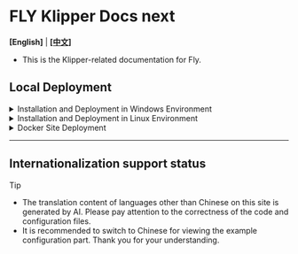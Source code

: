 # FLY Klipper Docs next

**[English]** | **[[中文]](README_zh-CN.md)**

- This is the Klipper-related documentation for Fly.

## Local Deployment

<details>

<summary>Installation and Deployment in Windows Environment</summary>

1. Git Environment Installation

   - Download and install [[Git]](https://git-scm.com/downloads/win)

2. Nodejs Environment Installation

   - Download and installation guide [[Node.js]](https://nodejs.org/zh-cn/download/prebuilt-installer)
   - Refer to [[runoob nodejs install]](https://www.runoob.com/nodejs/nodejs-install-setup.html)
   - After installation, open PowerShell with administrative privileges and execute the following command
     ```PowerShell
     set-ExecutionPolicy RemoteSigned
     ```
   - When prompted whether to change the execution policy, type `Y` and press Enter to confirm.
   - Open a new terminal and enter the following commands to test if the installation was successful
     ```PowerShell
     node -v
     npm -v
     ```
   - If both commands execute without errors, the environment installation is successful.

3. Pull Current Documentation

   - Open File Explorer, find the folder where you want to store the documentation (requires more than 6GB of free space), right-click, and select “Open in Terminal”
   - Enter the following command to clone the repository
     ```PowerShell
     git clone https://github.com/kluoyun/fly-docs-next.git
     ```
   - Ensure that the repository is cloned successfully.

4. Install Dependencies

   - In the project root directory, enter the following command
     ```PowerShell
     npm install -g pnpm
     pnpm install
     ```
   - If all commands execute without errors, continue to the next steps.
   - Since the canvas package requires the Windows SDK environment for compilation, manually download and install the precompiled package, skipping the compilation step.
   - Download the precompiled package for the node-canvas package from [[node-canvas pre]](https://github.com/Automattic/node-canvas/releases/tag/v2.11.2)
   - Extract the downloaded `canvas-v2.11.2-node-v115-win32-unknown-x64.tar.gz` to obtain the `Release` folder.
   - Copy the extracted `Release` folder to the `node_modules\.pnpm\canvas@2.11.2\node_modules\canvas\build` directory under the documentation directory, and replace it.

5. Compile Project

   - In the project root directory, enter the following command to compile only the Chinese documentation (compiling all languages takes approximately 15-30 minutes)
     ```PowerShell
     pnpm run build --locale zh-Hants
     ```
   - If you need to compile the complete documentation, use the following command (which will automatically compile all languages in sequence)
     ```PowerShell
     pnpm run build
     ```
   - If the compilation command executes without errors, continue to the next steps.

6. Local Live Preview

   - If you are modifying the documentation and need real-time preview, use the following command
     ```PowerShell
     pnpm run start --host 0.0.0.0 --port 3000
     ```
   - Successful execution will automatically open a browser. If you do not want the browser to open automatically, add the parameter `--no-open` at the end of the above command, separated by a **space**.
   - The default preview is in Chinese; other languages require adding the parameter `--locale xx`, such as `--locale en`.
   - Note: Real-time preview does not support anchor links for switching between multiple languages. To test multi-language switching, skip this step and proceed to the following `Step 7`.

7. Start Local Service
   - Before continuing with this step, ensure that the documentation has been compiled, otherwise there will be errors.
   - If you have not compiled, please go back to `Step 5`.
   - After successful compilation, in the project root directory, enter the following command
     ```PowerShell
     pnpm run serve --host 0.0.0.0 --port 3000
     ```
   - Successful execution will automatically open a browser. If you do not want the browser to open automatically, add the parameter `--no-open` at the end of the above command, separated by a **space**.
   - Note: The local service supports multi-language switching and a complete environment, identical to the online version. The specific supported languages depend on the parameters during compilation.

</details>

<details>

<summary>Installation and Deployment in Linux Environment</summary>

> [!NOTE]
> The following steps apply only to Debian-based distribution systems; other versions may vary, please refer accordingly.

1. Environment Installation

   - Execute the following commands to install dependencies
     ```Bash
     sudo apt-get update
     sudo apt-get install -y git build-essential libcairo2-dev libpango1.0-dev libjpeg-dev libgif-dev librsvg2-dev
     ```

2. Nodejs Environment Installation

   - Download and install [[Node.js]](https://nodejs.org/zh-cn/download/package-manager)
   - Refer to [[runoob nodejs install]](https://www.runoob.com/nodejs/nodejs-install-setup.html)
   - After installation, open a new terminal and enter the following commands to test if the installation was successful
     ```Bash
     node -v
     npm -v
     ```
   - If both commands execute without errors, the environment installation is successful.

3. Pull Current Documentation

   - Open File Explorer, find the folder where you want to store the documentation (requires more than 6GB of free space), right-click, and select “Open in Terminal”
   - Enter the following command to clone the repository
     ```Bash
     git clone https://github.com/kluoyun/fly-docs-next.git
     ```
   - Ensure that the repository is cloned successfully.

4. Install Dependencies

   - In the project root directory, enter the following command
     ```Bash
     npm install -g pnpm
     pnpm install
     ```
   - If all commands execute without errors, continue to the next steps.

5. Compile Project

   - In the project root directory, enter the following command to compile only the Chinese documentation (compiling all languages takes approximately 15-30 minutes)
     ```Bash
     pnpm run build --locale zh-Hants
     ```
   - If you need to compile the complete documentation, use the following command (which will automatically compile all languages in sequence)
     ```Bash
     pnpm run build
     ```
   - If the compilation command executes without errors, continue to the next steps.

6. Local Live Preview

   - If you are modifying the documentation and need real-time preview, use the following command
     ```Bash
     pnpm run start --host 0.0.0.0 --port 3000
     ```
   - Successful execution will automatically open a browser. If you do not want the browser to open automatically, add the parameter `--no-open` at the end of the above command, separated by a **space**.
   - The default preview is in Chinese; other languages require adding the parameter `--locale xx`, such as `--locale en`.
   - Note: Real-time preview does not support anchor links for switching between multiple languages. To test multi-language switching, skip this step and proceed to the following `Step 7`.

7. Start Local Service

   - Before continuing with this step, ensure that the documentation has been compiled, otherwise there will be errors.
   - If you have not compiled, please go back to `Step 5`.
   - After successful compilation, in the project root directory, enter the following command
     ```Bash
     pnpm run serve --host 0.0.0.0 --port 3000
     ```
   - Successful execution will automatically open a browser. If you do not want the browser to open automatically, add the parameter `--no-open` at the end of the above command, separated by a **space**.
   - Note: The local service supports multi-language switching and a complete environment, identical to the online version. The specific supported languages depend on the parameters during compilation.

</details>

<details>

<summary>Docker Site Deployment</summary>

> [!TIP]
> The following is a deployment guide for static documentation sites in Docker containers, not for development Docker containers.

1. Pull Image

   - Execute the following command to pull the image, which is approximately 6GB in size.
     ```Bash
     docker pull ghcr.io/kluoyun/fly-docs-next:latest
     ```
   - Pulling the image may take some time, please be patient.

2. Create and Run Container

   - Execute the following command to create and run the container
     ```Bash
     docker run -d -it --name fly-docs-next -p 3000:80 ghcr.io/kluoyun/fly-docs-next:latest
     ```

</details>

---

## Internationalization support status

> [!TIP]
> - The translation content of languages ​​other than Chinese on this site is generated by AI. Please pay attention to the correctness of the code and configuration files.
> - It is recommended to switch to Chinese for viewing the example configuration part. Thank you for your understanding.

